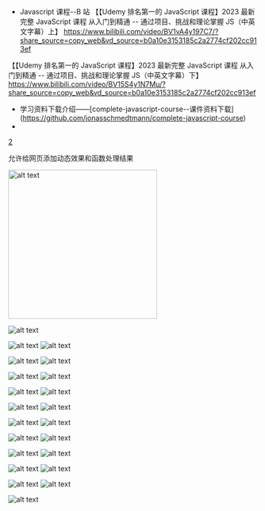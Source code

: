 - Javascript 课程--B 站
  【【Udemy 排名第一的 JavaScript 课程】2023 最新完整 JavaScript 课程 从入门到精通 -- 通过项目、挑战和理论掌握 JS（中英文字幕）上】 https://www.bilibili.com/video/BV1vA4y197C7/?share_source=copy_web&vd_source=b0a10e3153185c2a2774cf202cc913ef

【【Udemy 排名第一的 JavaScript 课程】2023 最新完整 JavaScript 课程 从入门到精通 -- 通过项目、挑战和理论掌握 JS（中英文字幕）下】 https://www.bilibili.com/video/BV15S4y1N7Mu/?share_source=copy_web&vd_source=b0a10e3153185c2a2774cf202cc913ef

- 学习资料下载介绍——[complete-javascript-course--课件资料下载]
  (https://github.com/jonasschmedtmann/complete-javascript-course)
-

[2](../../../附件/161715502673_.pic_hd.jpg)

允许给网页添加动态效果和函数处理结果

<img src="../附件/161715502673_.pic_hd.jpg" alt="alt text" height="300"/>

![alt text](https://github.com/gowqh/Refer/blob/main/Pasted%20image%2020240506031425.png?raw=true)

![alt text](https://github.com/gowqh/Refer/blob/main/Pasted%20image%2020240506031425.png?raw=true)
![alt text](https://github.com/gowqh/Refer/blob/main/Pasted%20image%2020240506031425.png?raw=true)

![alt text](https://github.com/gowqh/Refer/blob/main/Pasted%20image%2020240506031425.png?raw=true)
![alt text](https://github.com/gowqh/Refer/blob/main/Pasted%20image%2020240506031425.png?raw=true)

![alt text](https://github.com/gowqh/Refer/blob/main/Pasted%20image%2020240506031425.png?raw=true)
![alt text](https://github.com/gowqh/Refer/blob/main/Pasted%20image%2020240506031425.png?raw=true)

![alt text](https://github.com/gowqh/Refer/blob/main/Pasted%20image%2020240506031425.png?raw=true)
![alt text](https://github.com/gowqh/Refer/blob/main/Pasted%20image%2020240506031425.png?raw=true)

![alt text](https://github.com/gowqh/Refer/blob/main/Pasted%20image%2020240506031425.png?raw=true)
![alt text](https://github.com/gowqh/Refer/blob/main/Pasted%20image%2020240506031425.png?raw=true)

![alt text](https://github.com/gowqh/Refer/blob/main/Pasted%20image%2020240506031425.png?raw=true)
![alt text](https://github.com/gowqh/Refer/blob/main/Pasted%20image%2020240506031425.png?raw=true)

![alt text](https://github.com/gowqh/Refer/blob/main/Pasted%20image%2020240506031425.png?raw=true)
![alt text](https://github.com/gowqh/Refer/blob/main/Pasted%20image%2020240506031425.png?raw=true)

![alt text](https://github.com/gowqh/Refer/blob/main/Pasted%20image%2020240506031425.png?raw=true)
![alt text](https://github.com/gowqh/Refer/blob/main/Pasted%20image%2020240506031425.png?raw=true)

![alt text](https://github.com/gowqh/Refer/blob/main/Pasted%20image%2020240506031425.png?raw=true)
![alt text](https://github.com/gowqh/Refer/blob/main/Pasted%20image%2020240506031425.png?raw=true)

![alt text](https://github.com/gowqh/Refer/blob/main/Pasted%20image%2020240506031425.png?raw=true)
![alt text](https://github.com/gowqh/Refer/blob/main/Pasted%20image%2020240506031425.png?raw=true)

![alt text](https://github.com/gowqh/Refer/blob/main/Pasted%20image%2020240506031425.png?raw=true)
